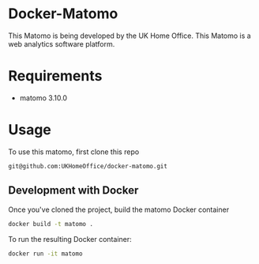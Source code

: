 # Docker-Matomo

This Matomo is being developed by the UK Home Office. This Matomo is a web analytics software platform.

# Requirements

* matomo 3.10.0

# Usage

To use this matomo, first clone this repo

```
git@github.com:UKHomeOffice/docker-matomo.git
```

## Development with Docker
Once you've cloned the project, build the matomo Docker container

```sh
docker build -t matomo .
```

To run the resulting Docker container:

```sh
docker run -it matomo
```

